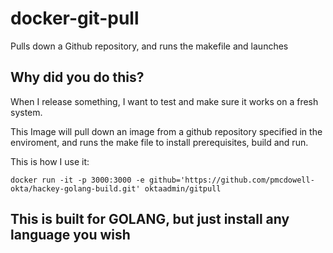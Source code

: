 # docker-git-pull

Pulls down a Github repository, and runs the makefile and launches

## Why did you do this?

When I release something, I want to test and make sure it works on a fresh system.

This Image will pull down an image from a github repository specified in the
enviroment, and runs the make file to install prerequisites, build and run.

This is how I use it:

`docker run -it -p 3000:3000 -e github='https://github.com/pmcdowell-okta/hackey-golang-build.git' oktaadmin/gitpull`

## This is built for GOLANG, but just install any language you wish
